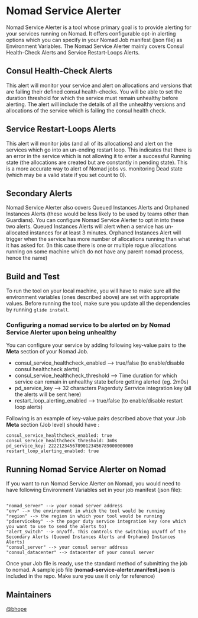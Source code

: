# Nomad Service Alerter

Nomad Service Alerter is a tool whose primary goal is to provide alerting for your services running on Nomad. It offers configurable opt-in alerting options which you can specify in your Nomad Job manifest (json file) as Environment Variables.
The Nomad Service Alerter mainly covers Consul Health-Check Alerts and Service Restart-Loops Alerts.

## Consul Health-Check Alerts

This alert will monitor your service and alert on allocations and versions that are failing their defined consul health-checks. You will be able to set the duration threshold for which the service must remain unhealthy before alerting. The alert will include the details of all the unhealthy versions and allocations of the service which is failing the consul health check.

## Service Restart-Loops Alerts

This alert will monitor jobs (and all of its allocations) and alert on the services which go into an un-ending restart loop. This indicates that there is an error in the service which is not allowing it to enter a successful Running state (the allocations are created but are constantly in pending state). This is a more accurate way to alert of Nomad jobs vs. monitoring Dead state (which may be a valid state if you set count to 0).

## Secondary Alerts

Nomad Service Alerter also covers Queued Instances Alerts and Orphaned Instances Alerts (these would be less likely to be used by teams other than Guardians). You can configure Nomad Service Alerter to opt in into these two alerts. Queued Instances Alerts will alert when a service has un-allocated instances for at least 3 minutes. Orphaned Instances Alert will trigger when the service has more number of allocations running than what it has asked for. (In this case there is one or multiple rogue allocations running on some machine which do not have any parent nomad process, hence the name)

## Build and Test

To run the tool on your local machine, you will have to make sure all the environment variables (ones described above) are set with appropriate values.
Before running the tool, make sure you update all the dependencies by running `glide install`.

### Configuring a nomad service to be alerted on by Nomad Service Alerter upon being unhealthy

You can configure your service by adding following key-value pairs to the **Meta** section of your Nomad Job.
* consul_service_healthcheck_enabled --> true/false (to enable/disable consul healthcheck alerts)
* consul_service_healthcheck_threshold --> Time duration for which service can remain in unhealthy state before getting alerted (eg. 2m0s)
* pd_service_key --> 32 characters Pagerduty Serrvice integration key (all the alerts will be sent here)
* restart_loop_alerting_enabled --> true/false (to enable/disable restart loop alerts)

Following is an example of key-value pairs described above that your Job **Meta** section (Job level) should have :

```
consul_service_healthcheck_enabled: true
consul_service_healthcheck_threshold: 3m0s
pd_service_key: 22221234567890123456789000000000
restart_loop_alerting_enabled: true

```

## Running Nomad Service Alerter on Nomad

If you want to run Nomad Service Alerter on Nomad, you would need to have following Environment Variables set in your job manifest (json file):

```

"nomad_server" --> your nomad server address
"env" --> the environment in which the tool would be running
"region" --> the region in which your tool would be running
"pdservicekey" --> the pager duty service integration key (one which you want to use to send the alerts to)
"alert_switch" --> on/off. This controls the switching on/off of the Secondary Alerts (Queued Instances Alerts and Orphaned Instances Alerts)
"consul_server" --> your consul server address
"consul_datacenter" --> datacenter of your consul server

```
Once your Job file is ready, use the standard method of submitting the job to nomad. A sample job file (**nomad-service-alerter.manifest.json** is included in the repo. Make sure you use it only for reference)

## Maintainers

[@bhope](https://github.com/bhope)
